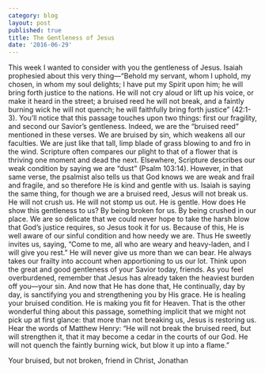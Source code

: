 ```yaml
---
category: blog
layout: post
published: true
title: The Gentleness of Jesus
date: '2016-06-29'
---
```



This week I wanted to consider with you the gentleness of Jesus.  Isaiah prophesied about this very thing—“Behold my servant, whom I uphold, my chosen, in whom my soul delights; I have put my Spirit upon him; he will bring forth justice to the nations. He will not cry aloud or lift up his voice, or make it heard in the street; a bruised reed he will not break, and a faintly burning wick he will not quench; he will faithfully bring forth justice” (42:1-3).
	You’ll notice that this passage touches upon two things: first our fragility, and second our Savior’s gentleness.  Indeed, we are the “bruised reed” mentioned in these verses.  We are bruised by sin, which weakens all our faculties.  We are just like that tall, limp blade of grass blowing to and fro in the wind.  Scripture often compares our plight to that of a flower that is thriving one moment and dead the next.  Elsewhere, Scripture describes our weak condition by saying we are “dust” (Psalm 103:14).  However, in that same verse, the psalmist also tells us that God knows we are weak and frail and fragile, and so therefore He is kind and gentle with us.  Isaiah is saying the same thing, for though we are a bruised reed, Jesus will not break us.  He will not crush us.  He will not stomp us out.  He is gentle.
	How does He show this gentleness to us?  By being broken for us.  By being crushed in our place.  We are so delicate that we could never hope to take the harsh blow that God’s justice requires, so Jesus took it for us.  Because of this, He is well aware of our sinful condition and how needy we are. Thus He sweetly invites us, saying, “Come to me, all who are weary and heavy-laden, and I will give you rest.”  He will never give us more than we can bear.  He always takes our frailty into account when apportioning to us our lot.
	Think upon the great and good gentleness of your Savior today, friends.  As you feel overburdened, remember that Jesus has already taken the heaviest burden off you—your sin.  And now that He has done that, He continually, day by day, is sanctifying you and strengthening you by His grace.  He is healing your bruised condition.  He is making you fit for Heaven.  That is the other wonderful thing about this passage, something implicit that we might not pick up at first glance: that more than not breaking us, Jesus is restoring us.  Hear the words of Matthew Henry: “He will not break the bruised reed, but will strengthen it, that it may become a cedar in the courts of our God. He will not quench the faintly burning wick, but blow it up into a flame.”

Your bruised, but not broken, friend in Christ, Jonathan
	
